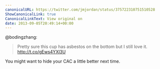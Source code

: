 ```yaml
---
canonicalURL: https://twitter.com/jmjordan/status/375722310751510528
ShowCanonicalLink: true
CanonicalLinkText: View original on
date: 2013-09-05T20:49:14+00:00
---
```

@bodingzhang:

> Pretty sure this cup has asbestos on the bottom but I still love it. http://t.co/gEws4YXl3U

You might want to hide your CAC a little better next time.